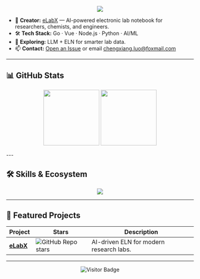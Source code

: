 <p align="center">
  <img src="https://readme-typing-svg.demolab.com?font=Fira+Code&size=25&duration=3000&pause=1000&color=00F5FF&center=true&vCenter=true&width=600&lines=AI-Driven+ELN+for+next-gen+labs.;Vue.js%2C+Python%2C+FastAPI%2C+Docker.;Welcome+to+my+GitHub+universe!">
</p>

- 🔬 **Creator:** [eLabX](https://github.com/cx-luo/eLabX) — AI-powered electronic lab notebook for researchers, chemists, and engineers.
- 🛠️ **Tech Stack:** Go · Vue · Node.js · Python · AI/ML
- 🌱 **Exploring:** LLM + ELN for smarter lab data.
- 📫 **Contact:** [Open an Issue](https://github.com/cx-luo/eLabX/issues) or email chengxiang.luo@foxmail.com

---

## 📊 GitHub Stats

<p align="center">
  <img src="https://github-readme-stats.vercel.app/api?username=cx-luo&show_icons=true&theme=radical&hide=stars" height="150">
  <img src="https://github-readme-stats.vercel.app/api/top-langs/?username=cx-luo&layout=compact&theme=radical" height="150">
</p>
---

## 🛠️ Skills & Ecosystem

<p align="center">
  <img src="https://skillicons.dev/icons?i=python,fastapi,go,vue,nodejs,c,cpp,mysql,postgres,docker,githubactions">
</p>

---

## 🚀 Featured Projects

| Project | Stars | Description |
|---------|-------|-------------|
| [**eLabX**](https://github.com/cx-luo/eLabX) | ![GitHub Repo stars](https://img.shields.io/github/stars/cx-luo/eLabX?style=social) | AI-driven ELN for modern research labs. |

---

<p align="center">
  <img src="https://visitor-badge.laobi.icu/badge?page_id=cx-luo.cx-luo" alt="Visitor Badge">
</p>

